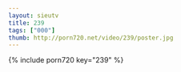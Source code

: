 ```yaml
--- 
layout: sieutv
title: 239
tags: ["000"]
thumb: http://porn720.net/video/239/poster.jpg
---
```

{% include porn720 key="239" %} 

